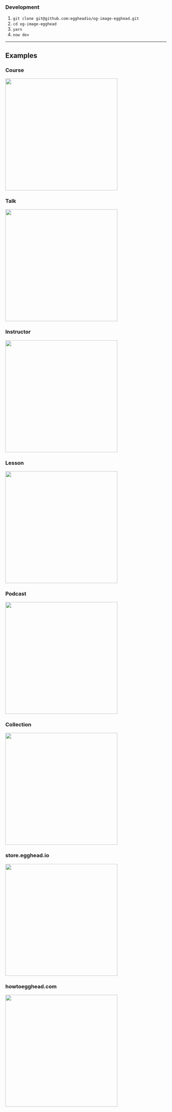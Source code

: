 ### Development

1. `git clone git@github.com:eggheadio/og-image-egghead.git`
2. `cd og-image-egghead`
3. `yarn`
4. `now dev`

---

## Examples

### Course
<a href="https://og-image-react-egghead.vercel.app/playlists/build-advanced-components-with-react-hooks-810906cc"><img src="https://og-image-react-egghead.vercel.app/playlists/build-advanced-components-with-react-hooks-810906cc" width="350"></a>

### Talk
<a href="https://og-image-react-egghead.now.sh/talk/egghead-egghead-talks-learning-tips-every-developer-should-know"><img src="https://og-image-react-egghead.now.sh/talk/egghead-egghead-talks-learning-tips-every-developer-should-know" width="350"></a>

### Instructor
<a href="https://og-image-react-egghead.now.sh/instructor/john-lindquist"><img src="https://og-image-react-egghead.now.sh/instructor/john-lindquist" width="350"></a>

### Lesson
<a href="https://og-image-react-egghead.now.sh/lesson/aws-wtf-is-aws-lambda"><img src="https://og-image-react-egghead.now.sh/lesson/aws-wtf-is-aws-lambda" width="350"></a>

### Podcast
<a href="https://og-image-react-egghead.now.sh/podcast/get-comfortable-learning-on-your-own-with-khalal-walker"><img src="https://og-image-react-egghead.now.sh/podcast/get-comfortable-learning-on-your-own-with-khalal-walker" width="350"></a>

### Collection
<a href="https://og-image-react-egghead.now.sh/playlists/migrate-a-wordpress-site-to-the-jamstack-using-gatsby-6d7f"><img src="https://og-image-react-egghead.now.sh/playlists/migrate-a-wordpress-site-to-the-jamstack-using-gatsby-6d7f" width="350"></a>

### store.egghead.io
<a href="https://og-image-react-egghead.now.sh/store/egghead%20tee?bgImage=https://store.egghead.io/static/4292de66e2f27b5cafcc2ebb068a5a73/257f4/Men_s_Egghead_Shirt.jpg"><img src="https://og-image-react-egghead.now.sh/store/egghead%20tee?bgImage=https://store.egghead.io/static/4292de66e2f27b5cafcc2ebb068a5a73/257f4/Men_s_Egghead_Shirt.jpg" width="350">
</a>

### howtoegghead.com
<a href="https://og-image-react-egghead.now.sh/instructor-guide/egghead%20instructor%20guide?bgImage=https://res.cloudinary.com/dg3gyk0gu/image/upload/v1571260698/og-image-assets/share_image_screencasting.png"><img src="https://og-image-react-egghead.now.sh/instructor-guide/egghead%20instructor%20guide?bgImage=https://res.cloudinary.com/dg3gyk0gu/image/upload/v1571260698/og-image-assets/share_image_screencasting.png" width="350"></a>
